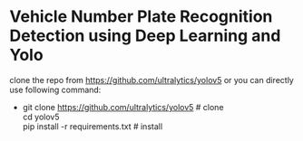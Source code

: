# Vehicle Number Plate Recognition Detection using Deep Learning and Yolo


clone the repo from https://github.com/ultralytics/yolov5 or you can directly use following command:
 - git clone https://github.com/ultralytics/yolov5  # clone \
cd yolov5\
pip install -r requirements.txt  # install


